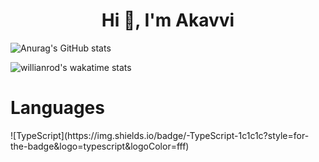 <h1 align="center">Hi 👋, I'm Akavvi</h1>

![Anurag's GitHub stats](https://github-readme-stats.vercel.app/api?username=akavvi&count_private=true)

![willianrod's wakatime stats](https://github-readme-stats.vercel.app/api/wakatime?username=akavi)



<h1 align="left">Languages</h3>
![TypeScript](https://img.shields.io/badge/-TypeScript-1c1c1c?style=for-the-badge&logo=typescript&logoColor=fff)
<![JavaScript](https://img.shields.io/badge/-JavaScript-1c1c1c?style=for-the-badge&logo=javascript&logoColor=fff)
